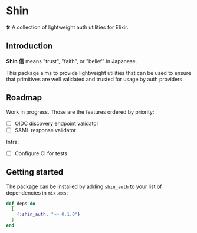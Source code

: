 # Shin

🍀 A collection of lightweight auth utilities for Elixir. 

## Introduction

**Shin** **信** means "trust", "faith", or "belief" in Japanese. 

This package aims to provide lightweight utilities that can be used to ensure that primitives are well validated and trusted for usage by auth providers. 

## Roadmap 

Work in progress. Those are the features ordered by priority: 

- [ ] OIDC discovery endpoint validator 
- [ ] SAML response validator

Infra:

- [ ] Configure CI for tests 

## Getting started 

The package can be installed by adding `shin_auth` to your list of dependencies in `mix.exs`:

```elixir
def deps do
  [
    {:shin_auth, "~> 0.1.0"}
  ]
end
```
